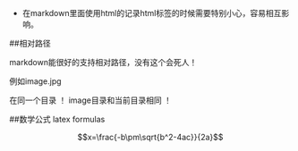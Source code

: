 <script type="text/javascript" src="http://cdn.mathjax.org/mathjax/latest/MathJax.js?config=default"></script>

* 在markdown里面使用html的记录html标签的时候需要特别小心，容易相互影响。



##相对路径

markdown能很好的支持相对路径，没有这个会死人！

例如image.jpg

在同一个目录 ！[](image.jpg)
image目录和当前目录相同  ！[](image/image.jpg)

 
##数学公式  latex formulas


$$x=\frac{-b\pm\sqrt{b^2-4ac}}{2a}$$
